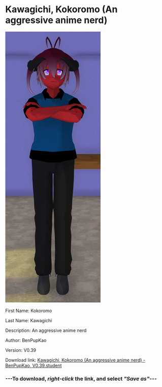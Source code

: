 # Kawagichi, Kokoromo (An aggressive anime nerd)

<img src = "https://raw.githubusercontent.com/Arbiter1223/Daigaku-Gurashi-Custom-Students/master/Students/Files/Kawagichi%2C%20Kokoromo%20(An%20aggressive%20anime%20nerd).png">

First Name: Kokoromo

Last Name: Kawagichi

Description: An aggressive anime nerd

Author: BenPupKao

Version: V0.39

Download link: <a href="https://raw.githubusercontent.com/Arbiter1223/Daigaku-Gurashi-Custom-Students/master/Students/Files/Kawagichi%2C%20Kokoromo%20(An%20aggressive%20anime%20nerd)%20-%20BenPupKao%2C%20V0.39.student">Kawagichi, Kokoromo (An aggressive anime nerd) - BenPupKao, V0.39.student</a>

### ---**To download, _right-click_ the link, and select _"Save as"_**---
